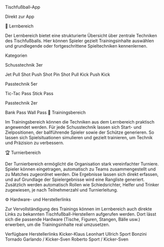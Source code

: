 Tischfußball-App



Direkt zur App

🧠 Lernbereich



Der Lernbereich bietet eine strukturierte Übersicht über zentrale Techniken des Tischfußballs.
Hier können Spieler gezielt Trainingsinhalte auswählen und grundlegende oder fortgeschrittene Spieltechniken kennenlernen.

Kategorien



Schusstechnik 3er

Jet
Pull Shot
Push Shot
Pin Shot
Pull Kick
Push Kick



Passtechnik 5er

Tic-Tac Pass
Stick Pass



Passtechnik 2er

Bank Pass
Wall Pass
🎯 Trainingsbereich



Im Trainingsbereich können die Techniken aus dem Lernbereich praktisch angewendet werden.
Für jede Schusstechnik lassen sich Start- und Zielpositionen, der ballführende Spieler sowie der Schütze generieren.
So lassen sich Spielsituationen simulieren und gezielt trainieren, um Technik und Präzision zu verbessern.

🏆 Turnierbereich



Der Turnierbereich ermöglicht die Organisation stark vereinfachter Turniere.
Spieler können eingetragen, automatisch zu Teams zusammengestellt und zu Matches zugeordnet werden.
Die Ergebnisse lassen sich direkt erfassen, und auf Grundlage der Spielergebnisse wird eine Rangliste generiert.
Zusätzlich werden automatisch Rollen wie Schiedsrichter, Helfer und Trinker zugewiesen, je nach Teilnehmerzahl und Turnierleitung.

⚙️ Hardware- und Herstellerlinks



Zur Vervollständigung des Trainings können im Lernbereich auch direkte Links zu bekannten Tischfußball-Herstellern aufgerufen werden.
Dort lässt sich die passende Hardware (Tische, Figuren, Stangen, Bälle usw.) erwerben, um die Trainingsinhalte real umzusetzen.

Verfügbare Herstellerlinks
Kicker-Klaus
Leonhart
Ullrich Sport
Bonzini
Tornado
Garlando / Kicker-Sven
Roberto Sport / Kicker-Sven
